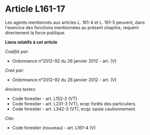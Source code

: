 # Article L161-17

Les agents mentionnés aux articles L. 161-4 et L. 161-5 peuvent, dans l'exercice des fonctions mentionnées au présent
chapitre, requérir directement la force publique.

**Liens relatifs à cet article**

_Codifié par_:

  - Ordonnance n°2012-92 du 26 janvier 2012 - art. (V)

_Créé par_:

  - Ordonnance n°2012-92 du 26 janvier 2012 - art. (V)

_Anciens textes_:

  - Code forestier - art. L152-2 (VT)
  - Code forestier - art. L231-3 (VT), ecqc forêts des particuliers.
  - Code forestier - art. L342-3 (VT), ecqc saisie cautionnement.

_Cite_:

  - Code forestier (nouveau) - art. L161-4 (V)
